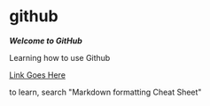 # github

***Welcome to GitHub***

Learning how to use Github

[Link Goes Here](https://www.microsoft.com)

to learn, search "Markdown formatting Cheat Sheet"
